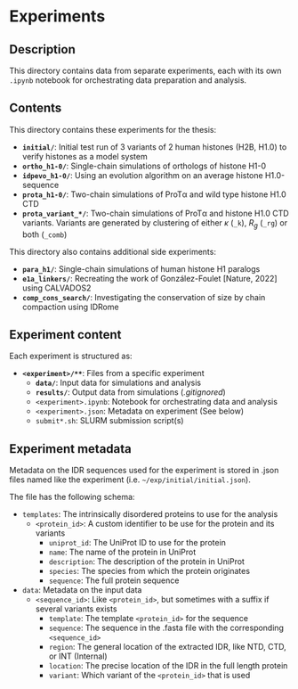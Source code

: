 # Experiments

## Description
This directory contains data from separate experiments, each with its own `.ipynb` notebook for orchestrating data preparation and analysis.


## Contents
This directory contains these experiments for the thesis:
- **`initial/`**: Initial test run of 3 variants of 2 human histones (H2B, H1.0) to verify histones as a model system
- **`ortho_h1-0/`**: Single-chain simulations of orthologs of histone H1-0
- **`idpevo_h1-0/`**: Using an evolution algorithm on an average histone H1.0-sequence
- **`prota_h1-0/`**: Two-chain simulations of ProTα and wild type histone H1.0 CTD
- **`prota_variant_*/`**: Two-chain simulations of ProTα and histone H1.0 CTD variants. Variants are generated by clustering of either $\kappa$ (`_k`), $R_g$ (`_rg`) or both (`_comb`)

This directory also contains additional side experiments:
- **`para_h1/`**: Single-chain simulations of human histone H1 paralogs
- **`e1a_linkers/`**: Recreating the work of González-Foulet [Nature, 2022] using CALVADOS2
- **`comp_cons_search/`**: Investigating the conservation of size by chain compaction using IDRome


## Experiment content
Each experiment is structured as:
- **`<experiment>/**`**: Files from a specific experiment
    - **`data/`**: Input data for simulations and analysis
    - **`results/`**: Output data from simulations (*.gitignored*)
    - `<experiment>.ipynb`: Notebook for orchestrating data and analysis
    - `<experiment>.json`: Metadata on experiment (See below)
    - `submit*.sh`: SLURM submission script(s)


## Experiment metadata
Metadata on the IDR sequences used for the experiment is stored in .json files named like the experiment (i.e. `~/exp/initial/initial.json`).

The file has the following schema:
- `templates`: The intrinsically disordered proteins to use for the analysis
    - `<protein_id>`: A custom identifier to be use for the protein and its variants
        - `uniprot_id`: The UniProt ID to use for the protein
        - `name`: The name of the protein in UniProt
        - `description`: The description of the protein in UniProt
        - `species`: The species from which the protein originates
        - `sequence`: The full protein sequence
- `data`: Metadata on the input data
    - `<sequence_id>`: Like `<protein_id>`, but sometimes with a suffix if several variants exists
        - `template`: The template `<protein_id>` for the sequence
        - `sequence`: The sequence in the .fasta file with the corresponding `<sequence_id>`
        - `region`: The general location of the extracted IDR, like NTD, CTD, or INT (Internal)
        - `location`: The precise location of the IDR in the full length protein
        - `variant`: Which variant of the `<protein_id>` that is used
